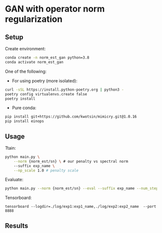 # GAN with operator norm regularization

## Setup

Create environment:
```bash
conda create -n norm_est_gan python=3.8
conda activate norm_est_gan
```

One of the following:
* For using poetry (more isolated):
```bash
curl -sSL https://install.python-poetry.org | python3 -
poetry config virtualenvs.create false
poetry install
```
* Pure conda:
```bash
pip install git+https://github.com/kwotsin/mimicry.git@1.0.16
pip install einops
```

## Usage

Ttain:
```bash
python main.py \
    --norm {norm_est/sn} \ # our penalty vs spectral norm
    --suffix exp_name \
    --np_scale 1.0 # penalty scale
```

Evaluate:
```bash
python main.py --norm {norm_est/sn} --eval --suffix exp_name --num_steps 55000
```

Tensorboard:
```
tensorboard --logdir=./log/exp1:exp1_name,./log/exp2:exp2_name  --port 8888
```

## Results